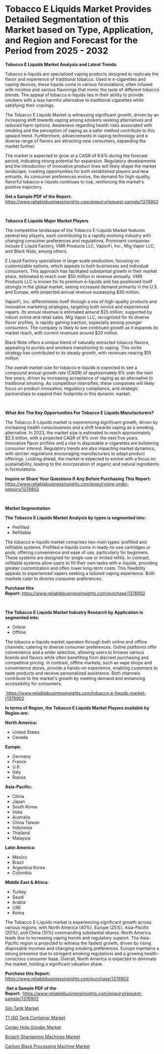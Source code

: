 <p><h1>Tobacco E Liquids Market Provides Detailed Segmentation of this Market based on Type, Application, and Region and Forecast for the Period from 2025 - 2032</h1></p><p><strong>Tobacco E Liquids Market Analysis and Latest Trends</strong></p>
<p><p>Tobacco e-liquids are specialized vaping products designed to replicate the flavor and experience of traditional tobacco. Used in e-cigarettes and vaping devices, these liquids come in various formulations, often infused with nicotine and various flavorings that mimic the taste of different tobacco blends. The appeal of tobacco e-liquids lies in their ability to provide smokers with a less harmful alternative to traditional cigarettes while satisfying their cravings.</p><p>The Tobacco E Liquids Market is witnessing significant growth, driven by an increasing shift towards vaping among smokers seeking alternatives and reduced harm options. Awareness regarding health risks associated with smoking and the perception of vaping as a safer method contribute to this upward trend. Furthermore, advancements in vaping technology and a diverse range of flavors are attracting new consumers, expanding the market further.</p><p>The market is expected to grow at a CAGR of 8.6% during the forecast period, indicating strong potential for expansion. Regulatory developments and the introduction of innovative product lines will likely shape the market landscape, creating opportunities for both established players and new entrants. As consumer preferences evolve, the demand for high-quality, flavorful tobacco e-liquids continues to rise, reinforcing the market's positive trajectory.</p></p>
<p><strong>Get a Sample PDF of the Report:&nbsp;</strong> <a href="https://www.reliablebusinessinsights.com/enquiry/request-sample/1376902?utm_campaign=2840&utm_medium=2&utm_source=Github&utm_content=ia&utm_term=28032025&utm_id=tobacco-e-liquids">https://www.reliablebusinessinsights.com/enquiry/request-sample/1376902</a></p>
<p>&nbsp;</p>
<p><strong>Tobacco E Liquids Major Market Players</strong></p>
<p><p>The competitive landscape of the Tobacco E-Liquids Market features several key players, each contributing to a rapidly evolving industry with changing consumer preferences and regulations. Prominent companies include E Liquid Factory, VMR Products LLC, VaporFi, Inc., Mig Vapor LLC, and Black Note, among others.</p><p>E Liquid Factory specializes in large-scale production, focusing on customizable options, which appeals to both businesses and individual consumers. This approach has facilitated substantial growth in their market share, estimated to reach over $50 million in revenue annually. VMR Products LLC is known for its premium e-liquids and has positioned itself strongly in the global market, seeing increased demand primarily in the U.S. and Europe, with projected annual revenue surpassing $30 million.</p><p>VaporFi, Inc. differentiates itself through a mix of high-quality products and innovative marketing strategies, targeting both novice and experienced vapers. Its annual revenue is estimated around $25 million, supported by robust online and retail sales. Mig Vapor LLC, recognized for its diverse flavor profiles, is rapidly gaining traction, especially among younger consumers. The company is likely to see continued growth as it expands its market reach, with current revenues around $20 million.</p><p>Black Note offers a unique blend of naturally extracted tobacco flavors, appealing to purists and smokers transitioning to vaping. This niche strategy has contributed to its steady growth, with revenues nearing $15 million.</p><p>The overall market size for tobacco e-liquids is expected to see a compound annual growth rate (CAGR) of approximately 6% over the next few years, driven by increasing acceptance of vaping as an alternative to traditional smoking. As competition intensifies, these companies will likely focus on product innovation, regulatory compliance, and strategic partnerships to expand their footprints in this dynamic market.</p></p>
<p>&nbsp;</p>
<p><strong>What Are The Key Opportunities For Tobacco E Liquids Manufacturers?</strong></p>
<p><p>The Tobacco E-Liquids market is experiencing significant growth, driven by increasing health consciousness and a shift towards vaping as a smoking alternative. In 2023, the market size is estimated to reach approximately $2.5 billion, with a projected CAGR of 8% over the next five years. Innovative flavor profiles and a rise in disposable e-cigarettes are bolstering consumer interest. Regulatory trends are also impacting market dynamics, with stricter regulations encouraging manufacturers to adapt product offerings. Looking ahead, the market is expected to evolve with a focus on sustainability, leading to the incorporation of organic and natural ingredients in formulations.</p></p>
<p><strong>Inquire or Share Your Questions If Any Before Purchasing This Report:</strong> <a href="https://www.reliablebusinessinsights.com/enquiry/pre-order-enquiry/1376902?utm_campaign=2840&utm_medium=2&utm_source=Github&utm_content=ia&utm_term=28032025&utm_id=tobacco-e-liquids">https://www.reliablebusinessinsights.com/enquiry/pre-order-enquiry/1376902</a></p>
<p>&nbsp;</p>
<p><strong>Market Segmentation</strong></p>
<p><strong>The Tobacco E Liquids Market Analysis by types is segmented into:</strong></p>
<p><ul><li>Prefilled</li><li>Refillable</li></ul></p>
<p><p>The tobacco e-liquids market comprises two main types: prefilled and refillable systems. Prefilled e-liquids come in ready-to-use cartridges or pods, offering convenience and ease of use, particularly for beginners. These systems are designed for single-use or limited refills. In contrast, refillable systems allow users to fill their own tanks with e-liquids, providing greater customization and often lower long-term costs. This flexibility appeals to experienced vapers seeking a tailored vaping experience. Both markets cater to diverse consumer preferences.</p></p>
<p><strong>Purchase this Report:&nbsp;</strong><a href="https://www.reliablebusinessinsights.com/purchase/1376902?utm_campaign=2840&utm_medium=2&utm_source=Github&utm_content=ia&utm_term=28032025&utm_id=tobacco-e-liquids">https://www.reliablebusinessinsights.com/purchase/1376902</a></p>
<p>&nbsp;</p>
<p><strong>The Tobacco E Liquids Market Industry Research by Application is segmented into:</strong></p>
<p><ul><li>Online</li><li>Offline</li></ul></p>
<p><p>The tobacco e-liquids market operates through both online and offline channels, catering to diverse consumer preferences. Online platforms offer convenience and a wider selection, allowing users to browse various brands and flavors while often benefiting from discreet purchasing and competitive pricing. In contrast, offline markets, such as vape shops and convenience stores, provide a hands-on experience, enabling customers to taste products and receive personalized assistance. Both channels contribute to the market's growth by meeting demand and enhancing accessibility for consumers.</p></p>
<p><a href="https://www.reliablebusinessinsights.com/tobacco-e-liquids-market-r1376902?utm_campaign=2840&utm_medium=2&utm_source=Github&utm_content=ia&utm_term=28032025&utm_id=tobacco-e-liquids">&nbsp;https://www.reliablebusinessinsights.com/tobacco-e-liquids-market-r1376902</a></p>
<p><strong>In terms of Region, the Tobacco E Liquids Market Players available by Region are:</strong></p>
<p>
    <p> <strong> North America: </strong>
        <ul>
            <li>United States</li>
            <li>Canada</li>
        </ul>
        </p> 
    <p> <strong> Europe: </strong>
        <ul>
            <li>Germany</li>
            <li>France</li>
            <li>U.K.</li>
            <li>Italy</li>
            <li>Russia</li>
        </ul>
        </p> 
    <p> <strong> Asia-Pacific: </strong>
        <ul>
            <li>China</li>
            <li>Japan</li>
            <li>South Korea</li>
            <li>India</li>
            <li>Australia</li>
            <li>China Taiwan</li>
            <li>Indonesia</li>
            <li>Thailand</li>
            <li>Malaysia</li>
        </ul>
        </p> 
    <p> <strong> Latin America: </strong>
        <ul>
            <li>Mexico</li>
            <li>Brazil</li>
            <li>Argentina Korea</li>
            <li>Colombia</li>
        </ul>
        </p> 
    <p> <strong> Middle East & Africa: </strong>
        <ul>
            <li>Turkey</li>
            <li>Saudi</li>
            <li>Arabia</li>
            <li>UAE</li>
            <li>Korea</li>
        </ul>
    </p>
    </p>
<p><p>The Tobacco E-Liquids market is experiencing significant growth across various regions, with North America (40%), Europe (25%), Asia-Pacific (20%), and China (10%) commanding substantial shares. North America leads due to increasing vaping trends and regulatory support. The Asia-Pacific region is projected to witness the fastest growth, driven by rising disposable incomes and changing smoking preferences. Europe maintains a strong presence due to stringent smoking regulations and a growing health-conscious consumer base. Overall, North America is expected to dominate the market, holding a significant valuation share.</p></p>
<p><strong>Purchase this Report: </strong><a href="https://www.reliablebusinessinsights.com/purchase/1376902?utm_campaign=2840&utm_medium=2&utm_source=Github&utm_content=ia&utm_term=28032025&utm_id=tobacco-e-liquids">https://www.reliablebusinessinsights.com/purchase/1376902</a></p>
<p>&nbsp;<strong>Get a Sample PDF of the Report:&nbsp;&nbsp;</strong><a href="https://www.reliablebusinessinsights.com/enquiry/request-sample/1376902?utm_campaign=2840&utm_medium=2&utm_source=Github&utm_content=ia&utm_term=28032025&utm_id=tobacco-e-liquids">https://www.reliablebusinessinsights.com/enquiry/request-sample/1376902</a></p>
<p><strong></strong></p>
<p><p><a href="https://www.linkedin.com/pulse/analytics-driven-insights-silo-tank-market-revenue-growth-jjjtf?utm_campaign=2840&utm_medium=2&utm_source=Github&utm_content=ia&utm_term=28032025&utm_id=tobacco-e-liquids">Silo Tank Market</a></p><p><a href="https://www.linkedin.com/pulse/t1-iso-tank-container-market-report-in-depth-analysis-industry-rcngf?utm_campaign=2840&utm_medium=2&utm_source=Github&utm_content=ia&utm_term=28032025&utm_id=tobacco-e-liquids">T1 ISO Tank Container Market</a></p><p><a href="https://www.linkedin.com/pulse/growth-forecast-center-hole-grinder-market-competitive-landscape-eh6bf?utm_campaign=2840&utm_medium=2&utm_source=Github&utm_content=ia&utm_term=28032025&utm_id=tobacco-e-liquids">Center Hole Grinder Market</a></p><p><a href="https://www.linkedin.com/pulse/comprehensive-analysis-broach-sharpening-machines-market-ysbhf?utm_campaign=2840&utm_medium=2&utm_source=Github&utm_content=ia&utm_term=28032025&utm_id=tobacco-e-liquids">Broach Sharpening Machines Market</a></p><p><a href="https://www.linkedin.com/pulse/carbon-black-processing-machine-market-analysis-report-2025-2032-6gjhf?utm_campaign=2840&utm_medium=2&utm_source=Github&utm_content=ia&utm_term=28032025&utm_id=tobacco-e-liquids">Carbon Black Processing Machine Market</a></p></p>